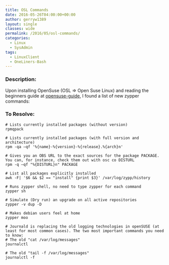 ```yaml
---
title: OSL Commands
date: 2016-05-26T04:00:00+00:00
author: gerryw1389
layout: single
classes: wide
permalink: /2016/05/osl-commands/
categories:
  - Linux
  - SysAdmin
tags:
  - LinuxClient
  - OneLiners-Bash
---
```

<!--more-->

### Description:

Upon installing OpenSuse (OSL => Open Suse Linux) and reading the beginners guide at [opensuse-guide](http://opensuse-guide.org/), I found a list of new zypper commands:

### To Resolve:

   ```shell
   # Lists currently installed packages (without version)
   rpmqpack

   # Lists currently installed packages (with full version and architecture)
   rpm -qa –qf '%{name}-%{version}-%{release}.%{arch}n'

   # Gives you an OBS URL to the exact sources for the package PACKAGE. You can, for instance, check them out with osc co DISTURL
   rpm -q –qf "%{DISTURL}n" PACKAGE

   # List all packages explicitly installed
   awk -F| '$6 && $2 == "install" {print $3}' /var/log/zypp/history

   # Runs zypper shell, no need to type zypper for each command
   zypper sh

   # Simulate (Dry run) an upgrade on all active repositories
   zypper -v dup -D 

   # Makes debian users feel at home
   zypper moo 

   # Journald is replacing the old logging technologies in openSUSE (at least for most common cases). The two most important commands you need to know:
   # The old "cat /var/log/messages"
   journalctl 

   # The old "tail -f /var/log/messages"
   journalctl -f
   ```

